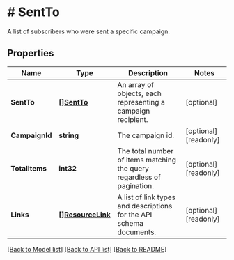 # # SentTo
A list of subscribers who were sent a specific campaign.

## Properties 


Name | Type | Description | Notes
------------ | ------------- | ------------- | -------------
**SentTo**| [**[]SentTo**](SentTo.md) | An array of objects, each representing a campaign recipient.  | [optional]
**CampaignId**| **string** | The campaign id.  | [optional] [readonly]
**TotalItems**| **int32** | The total number of items matching the query regardless of pagination.  | [optional] [readonly]
**Links**| [**[]ResourceLink**](ResourceLink.md) | A list of link types and descriptions for the API schema documents.  | [optional] [readonly]


[[Back to Model list]](../../README.md#models) [[Back to API list]](../../README.md#endpoints) [[Back to README]](../../README.md)

